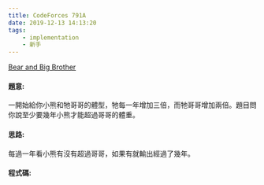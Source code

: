 ```yaml
---
title: CodeForces 791A
date: 2019-12-13 14:13:20
tags:
    - implementation
    - 新手
---
```

[Bear and Big Brother](http://codeforces.com/problemset/problem/791/A)


#### 題意:
一開始給你小熊和牠哥哥的體型，牠每一年增加三倍，而牠哥哥增加兩倍。題目問你說至少要幾年小熊才能超過哥哥的體重。
<!-- more -->
#### 思路:
每過一年看小熊有沒有超過哥哥，如果有就輸出經過了幾年。

#### 程式碼:
<script src="https://gist.github.com/89snnfk561/50b0886876cbe645a45e48babe260d6a.js"></script>
